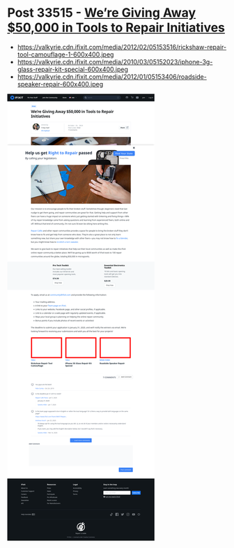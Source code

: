 # Post 33515 - [We’re Giving Away $50,000 in Tools to Repair Initiatives](https://www.ifixit.com/News/33515/international-repair-day-giving-away-tools)

- https://valkyrie.cdn.ifixit.com/media/2012/02/05153516/rickshaw-repair-tool-camouflage-1-600x400.jpeg
- https://valkyrie.cdn.ifixit.com/media/2010/03/05152023/iphone-3g-glass-repair-kit-special-600x400.jpeg
- https://valkyrie.cdn.ifixit.com/media/2012/01/05153406/roadside-speaker-repair-600x400.jpeg

![screencap](screenshots/26caec22-8435-416b-8272-aa9f7b430001.png)
